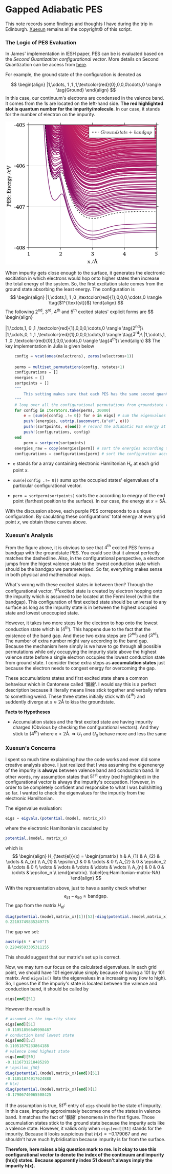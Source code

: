 # Gapped Adiabatic PES 



This note records some findings and thoughts I have during the trip in Edinburgh. [Xuexun](https://louhokseson.github.io) remains all the copyright© of this script.

### The Logic of PES Evaluation

In James' implementation in IESH paper, PES can be is evaluated based on the  *Second Quantization configurational vector*. More details on Second Quantization can be access from [here](https://louhokseson.github.io/PDF/Second_Quantization.pdf).

For example, the ground state of the configuration is denoted as

$$
\begin{align}
|1,\cdots, 1 ,1 ,1,\textcolor{red}{0},0,0,0\cdots,0 \rangle \tag{Ground}
\end{align}
$$
In this case, our continuum's electrons are condensed in the valence band. It comes from the 1s are located on the left-hand side. **The red highlighted slot is quantum number for the impurity/molecule**. In our case, it stands for the number of electron on the impurity.

![plot_10](plot_10.png)

When impurity gets close enough to the surface, it generates the electronic excitiation in which electrons would hop onto higher states then increase the total energy of the system. So, the first excitation state comes from the ground state absorbing the least energy. The configuration is 
$$
\begin{align}
|1,\cdots,1, 1 ,0 ,\textcolor{red}{1},0,0,0,\cdots,0 \rangle \tag{$1^{\text{st}}$}
\end{align}
$$
The following $2^{\text{nd}}$, $3^{\text{rd}}$, $4^{\text{th}}$ and $5^{\text{th}}$ excited states' explicit forms are 
$$
\begin{align}

|1,\cdots,1, 0 ,1 ,\textcolor{red}{1},0,0,0,\cdots,0 \rangle \tag{$2^{\text{nd}}$}\\
|1,\cdots,0, 1 ,1 ,\textcolor{red}{1},0,0,0,\cdots,0 \rangle \tag{$3^{\text{rd}}$}\\
|1,\cdots,1, 1 ,0 ,\textcolor{red}{0},1,0,0,\cdots,0 \rangle \tag{$4^{\text{th}}$}\\
\end{align}
$$
The key implementation in Julia is given below

```julia
    config = vcat(ones(nelectrons), zeros(nelectrons+1))

    perms = multiset_permutations(config, nstates+1)
    configurations = []
    energies = []
    sortpoints = []
    """
        This setting makes sure that each PES has the same second quantization configuration
    """
    # loop over all the configurational permutations from groundstate to higher excited states
    for config in Iterators.take(perms, 20000)
        e = [sum(e[config .!= 0]) for e in eigs] # sum the eigenvalues of the occupied states at each grid point
        push!(energies, ustrip.(auconvert.(u"eV", e)))
        push!(sortpoints, e[end]) # record the adiabatic PES energy at the last grid point
        push!(configurations, config)
    end
		perm = sortperm(sortpoints)
    energies_raw = copy(energies[perm]) # sort the energies according to the adiabatic PES energy at the last grid point
    configurations = configurations[perm] # sort the configuration according to the adiabatic PES energy at the last grid point
```

- `e` stands for a array containing electronic Hamiltonian $H_{\text{e}}$ at each grid point $x$. 

- `sum(e[config .!= 0])` sums up the occupied states' eigenvalues of a particular configurational vector.

- `perm = sortperm(sortpoints)` sorts the `e` according to enegry of the end point (farthest position to the surface). In our case, the energy at $x = 5\text{\AA}$​.

  

With the discussion above, each purple PES correpsonds to a unique configuration. By caculating these configurations' total energy at every grid point $x$, we obtain these curves above.

### Xuexun's Analysis

From the figure above, it is obvious to see that $4^{\text{th}}$ excited PES forms a bandgap with the groundstate PES. You could see that it almost perfectly matches the dashedline. Also, in the configurational perspective, a electron jumps from the higest valence state to the lowest conduction state which should be the bandgap we parameterised. So far, everything makes sense in both physical and mathematical ways.

What's wrong with these excited states in between then? Through the configurational vector, $1^{\text{st}}$​​ excited state is created by electron hopping onto the impurity which is assumed to be located at the Fermi level (within the bandgap). This configuration of first excited state should be universal to any surface as long as the impurity state is in between the highest occupied state and lowest unoccupied state.

However, it takes two more steps for the electron to hop onto the lowest conduction state which is ($4^{\text{th}}$). This happens due to the fact that the existence of the band gap. And these two extra steps are ($2^{\text{nd}}$) and ($3^\text{rd}$​). The number of extra number might vary according to the band gap. Because the mechanism here simply is we have to go through all possible permutations while only occupying the impurity state above the highest valence state before a single electron occupies the lowest conduction state from ground state. I consider these extra steps as **accumulation states** just because the electron needs to congest energy for overcoming the gap.

These accumulations states and first excited state share a common behaviour which in Cantonese called '黐線'. I would say this is a perfect description because it literally means lines stick together and verbally refers to something weird. These three states initially stick with ($4^{\text{th}}$) and suddently diverge at $x \approx 2 \text{\AA}$ to kiss the groundstate. 

**Facts to Hypotheses**

- Accumulation states and the first excited state are having impurity charged (Obvious by checking the configurational vectors). And they stick to ($4^{\text{th}}$) where $x < 2 \text{\AA}$. $\Rightarrow$ $U_1$ and $U_0$ behave more and less the same

### Xuexun's Concerns

I spent so much time explainning how the code works and even did some creative analysis above. I just realized that I was assuming the eigenenergy of the impurity is **always** between valence band and conduction band. In other words, my assumption states that $51^{\text{st}}$​​ entry (red highlighted) in the configurational vector is always the impurity's occupation. However, in order to be completely confident and responsibe to what I was bullshitting so far. I wanted to check the eigenvalues for the impurity from the electronic Hamiltonian. 

The eigenvalue evaluation:

````julia
eigs = eigvals.(potential.(model, matrix_x))
````

where the electronic Hamiltonian is caculated by 

```julia
potential.(model, matrix_x)
```

which is 
$$
\begin{align}
    H_{\text{el}}(x) = 
\begin{pmatrix}
h & A_{1} & A_{2} & \cdots & A_{n} \\
A_{1} & \epsilon_1 & 0 & \cdots & 0 \\
A_{2} & 0 & \epsilon_2 & \cdots & 0 \\
\vdots & \vdots & \vdots & \ddots & \vdots \\
A_{n} & 0 & 0 & \cdots & \epsilon_n \\
\end{pmatrix}. \label{eq:Hamiltonian-matrix-NA}
\end{align}
$$


With the representation above, just to have a sanity check whether
$$
\epsilon_{51} - \epsilon_{50} \approx \text{bandgap}.
$$
The gap from the matrix $H_{\text{el}}$:

```julia
diag(potential.(model,matrix_x)[1])[52]-diag(potential.(model,matrix_x)[1])[51]
0.22103749835249775
```

The gap we set:

```julia
austrip(6 * u"eV")
0.22049593305311155
```

 This should suggest that our matrix's set up is correct.

Now, we may turn our focus on the calculated eigenvalues. In each grid point, we should have 101 eigenvalue simply because of having a 101 by 101 matrix. And `eigvals()` lists the eigenvalues in a increasing way (low to high). So, I guess the if the impuriy's state is located between the valence and conduction band, it should be called by 

```julia
eigs[end][51]
```

However the result is 

```julia
# assumed as the impurity state
eigs[end][51]
-0.11051856649998487
# conduction band lowest state
eigs[end][52]
0.11051879233864188
# valence band highest state
eigs[end][50]
-0.1116731218485293
# \epsilon_{50}
diag(potential.(model,matrix_x)[end])[51]
-0.11051874917624888
# h(x)
diag(potential.(model,matrix_x)[end])[1]
-0.17906740065508425
```

If the assumption is true, $51^{\text{st}}$ entry of `eigs` should be the state of impurity. In this case, impurity approximately becomes one of the states in valence band. It matches the fact of '黐線' phenomena in the first figure. Those accumulation states stick to the ground state because the impurity acts like a valence state. However, it valids only when `eigs[end][51]` stands for the impurity.  Because it looks suspicious that $h(x) = -0.179067$​ and we shouldn't have much hybridisation because impurity is far from the surface. 

**Therefore, here raises a big question mark to me. Is it okay to use this configurational vector to denote the index of the continuum and impurity (h(x)) states. Because apparently index 51 doesn't always imply the impurity h(x).**



